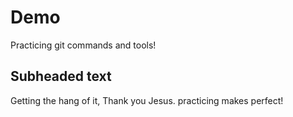 # Demo

Practicing git commands and tools!


## Subheaded text

Getting the hang of it, Thank you Jesus.
practicing makes perfect!